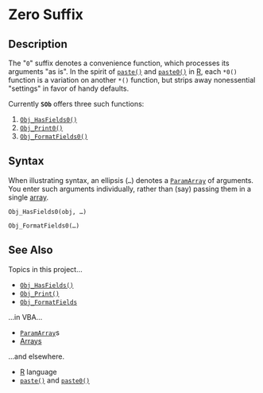 # Zero Suffix #

## Description ##

The "`0`" suffix denotes a convenience function, which processes its arguments "as is".  In the spirit of [`paste()`][r_paste] and [`paste0()`][r_paste] in [R][r_lang], each `*0()` function is a variation on another `*()` function, but strips away nonessential "settings" in favor of handy defaults.

Currently **`SOb`** offers three such functions:

  1. [`Obj_HasFields0()`][sob_flds]
  1. [`Obj_Print0()`][sob_vis]
  1. [`Obj_FormatFields0()`][sob_vis]


## Syntax ##

When illustrating syntax, an ellipsis (`…`) denotes a [`ParamArray`][vba_parr] of arguments.  You enter such arguments individually, rather than (say) passing them in a single [array][vba_arr].

```vba
Obj_HasFields0(obj, …)

Obj_FormatFields0(…)
```


## See Also ##

Topics in this project…

  - [`Obj_HasFields()`][sob_flds]
  - [`Obj_Print()`][sob_vis]
  - [`Obj_FormatFields`][sob_vis]

…in VBA…

  - [`ParamArray`][vba_parr]s
  - [Arrays][vba_arr]

…and elsewhere.

  - [R][r_lang] language
  - [`paste()`][r_paste] and [`paste0()`][r_paste]



  [r_paste]:  https://rdrr.io/r/base/paste.html
  [r_lang]:   https://www.r-project.org/about.html
  [sob_flds]: Fields.md
  [sob_vis]:  Visualization.md
  [vba_parr]: https://learn.microsoft.com/office/vba/language/concepts/getting-started/understanding-parameter-arrays
  [vba_arr]:  https://learn.microsoft.com/office/vba/language/concepts/getting-started/using-arrays
